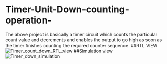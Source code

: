 # Timer-Unit-Down-counting-operation-
The above project is basically a timer circuit which counts the particular count value and decrements and enables the output to go high as soon as the timer finishes counting the required counter sequence.
##RTL VIEW
![Timer_count_down_RTL_view](https://user-images.githubusercontent.com/98607828/160126941-a8f949cd-519a-4908-b999-2605a8aa90c5.jpg)
##Simulation view
![Timer_down_simulation](https://user-images.githubusercontent.com/98607828/160127011-5732b589-f200-42c7-a4ad-058b767db501.jpg)
